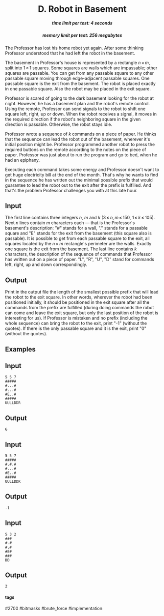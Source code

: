 <h1 style='text-align: center;'> D. Robot in Basement</h1>

<h5 style='text-align: center;'>time limit per test: 4 seconds</h5>
<h5 style='text-align: center;'>memory limit per test: 256 megabytes</h5>

The Professor has lost his home robot yet again. After some thinking Professor understood that he had left the robot in the basement.

The basement in Professor's house is represented by a rectangle *n* × *m*, split into 1 × 1 squares. Some squares are walls which are impassable; other squares are passable. You can get from any passable square to any other passable square moving through edge-adjacent passable squares. One passable square is the exit from the basement. The robot is placed exactly in one passable square. Also the robot may be placed in the exit square.

Professor is scared of going to the dark basement looking for the robot at night. However, he has a basement plan and the robot's remote control. Using the remote, Professor can send signals to the robot to shift one square left, right, up or down. When the robot receives a signal, it moves in the required direction if the robot's neighboring square in the given direction is passable. Otherwise, the robot stays idle.

Professor wrote a sequence of *k* commands on a piece of paper. He thinks that the sequence can lead the robot out of the basement, wherever it's initial position might be. Professor programmed another robot to press the required buttons on the remote according to the notes on the piece of paper. Professor was just about to run the program and go to bed, when he had an epiphany.

Executing each command takes some energy and Professor doesn't want to get huge electricity bill at the end of the month. That's why he wants to find in the sequence he has written out the minimal possible prefix that would guarantee to lead the robot out to the exit after the prefix is fulfilled. And that's the problem Professor challenges you with at this late hour.

## Input

The first line contains three integers *n*, *m* and *k* (3 ≤ *n*, *m* ≤ 150, 1 ≤ *k* ≤ 105). Next *n* lines contain *m* characters each — that is the Professor's basement's description: "#" stands for a wall, "." stands for a passable square and "E" stands for the exit from the basement (this square also is passable). It is possible to get from each passable square to the exit, all squares located by the *n* × *m* rectangle's perimeter are the walls. Exactly one square is the exit from the basement. The last line contains *k* characters, the description of the sequence of commands that Professor has written out on a piece of paper. "L", "R", "U", "D" stand for commands left, right, up and down correspondingly.

## Output

Print in the output file the length of the smallest possible prefix that will lead the robot to the exit square. In other words, wherever the robot had been positioned initially, it should be positioned in the exit square after all the commands from the prefix are fulfilled (during doing commands the robot can come and leave the exit square, but only the last position of the robot is interesting for us). If Professor is mistaken and no prefix (including the whole sequence) can bring the robot to the exit, print "-1" (without the quotes). If there is the only passable square and it is the exit, print "0" (without the quotes).

## Examples

## Input


```
5 5 7  
#####  
#...#  
#...#  
#E..#  
#####  
UULLDDR  

```
## Output


```
6  

```
## Input


```
5 5 7  
#####  
#.#.#  
#...#  
#E..#  
#####  
UULLDDR  

```
## Output


```
-1  

```
## Input


```
5 3 2  
###  
#.#  
#.#  
#E#  
###  
DD  

```
## Output


```
2  

```


#### tags 

#2700 #bitmasks #brute_force #implementation 